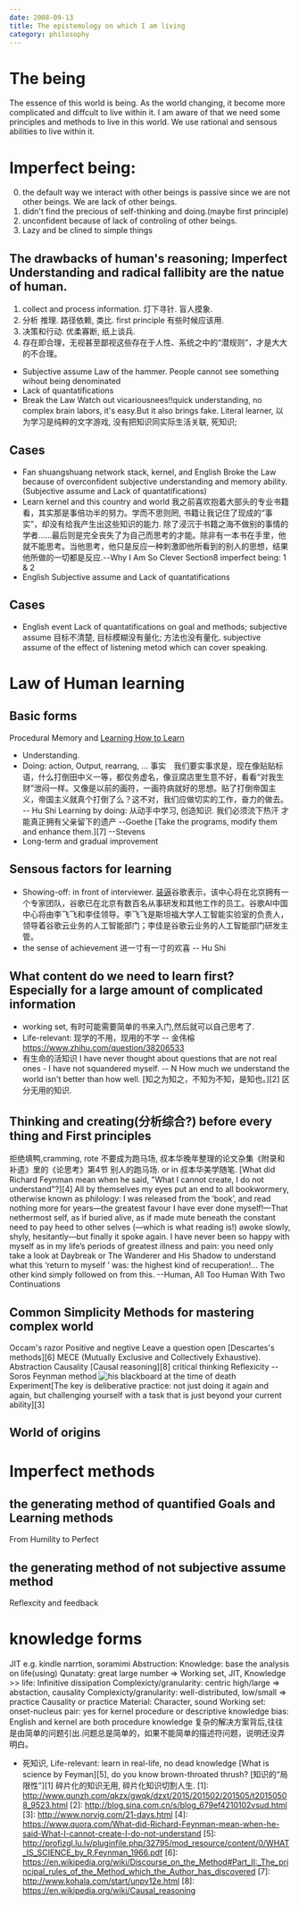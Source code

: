 ```yaml
---
date: 2008-09-13
title: The epistemology on which I am living
category: philosophy
---
```

# The being
The essence of this world is being. 
As the world changing, it become more complicated and diffcult to live within it.
I am aware of that we need some principles and methods to live in this world.
We use rational and sensous abilities to live within it.

# Imperfect being:
0. the default way we interact with other beings is passive since we are not other beings. We are lack of other beings.
1. didn't find the precious of self-thinking and doing.(maybe first principle)
2. unconfident because of lack of controling of other beings.
3. Lazy and be clined to simple things
## The drawbacks of human's reasoning;  Imperfect Understanding and radical fallibity are the natue of human.
1. collect and process information. 灯下寻针. 盲人摸象.
2. 分析 推理. 路径依赖, 类比. first principle 有些时候应该用.
3. 决策和行动. 优柔寡断, 纸上谈兵.
4. 存在即合理，无视甚至鄙视这些存在于人性、系统之中的“潜规则”，才是大大的不合理。
* Subjective assume
Law of the hammer. 
People cannot see something wihout being denominated
* Lack of quantatifications
* Break the Law
Watch out vicariousnees!!quick understanding, no complex brain labors, it's easy.But it also brings fake. 
Literal learner, 以为学习是纯粹的文字游戏, 没有把知识同实际生活关联, 死知识; 
## Cases
* Fan shuangshuang network stack, kernel, and English
Broke the Law because of overconfident subjective understanding and memory ability.(Subjective assume and Lack of quantatifications)
* Learn kernel and this country and world 
我之前喜欢抱着大部头的专业书籍看，其实那是事倍功半的努力。学而不思则罔, 书籍让我记住了现成的“事实”，却没有给我产生出这些知识的能力.
除了浸沉于书籍之海不做别的事情的学者……最后则是完全丧失了为自己而思考的才能。除非有一本书在手里，他就不能思考。当他思考，他只是反应一种刺激即他所看到的别人的思想，结果他所做的一切都是反应.--Why I Am So Clever  Section8
imperfect being: 1 & 2
* English
Subjective assume and Lack of quantatifications
## Cases
* English event 
Lack of quantatifications on goal and methods; subjective assume
目标不清楚, 目标模糊没有量化;
方法也没有量化. 
subjective assume of the effect of listening metod which can cover speaking.
# Law of Human learning
## Basic forms
Procedural Memory and [Learning How to Learn](https://www.coursera.org/learn/ruhe-xuexi#syllabus)
* Understanding.
* Doing: action, Output, rearrang, ...
事实　我们要实事求是，现在像贴贴标语，什么打倒田中义一等，都仅务虚名，像豆腐店里生意不好，看看“对我生财”泄闷一样。又像是以前的画符，一画符病就好的思想。贴了打倒帝国主义，帝国主义就真个打倒了么？这不对，我们应做切实的工作，奋力的做去。 -- Hu Shi
Learning by doing: 从动手中学习, 创造知识.
我们必须流下热汗 才能真正拥有父亲留下的遗产 --Goethe
[Take the programs, modify them and enhance them.][7]  --Stevens
* Long-term and gradual improvement
## Sensous factors for learning
* Showing-off: in front of interviewer. [装逼](https://www.zhihu.com/question/30178891/answer/205055193)谷歌表示，该中心将在北京拥有一个专家团队，谷歌已在北京有数百名从事研发和其他工作的员工。谷歌AI中国中心将由李飞飞和李佳领导。李飞飞是斯坦福大学人工智能实验室的负责人，领导着谷歌云业务的人工智能部门；李佳是谷歌云业务的人工智能部门研发主管。
* the sense of achievement
进一寸有一寸的欢喜 -- Hu Shi
## What content do we need to learn first? Especially for a large amount of complicated information
* working set, 有时可能需要简单的书来入门,然后就可以自己思考了.
* Life-relevant: 现学的不用，现用的不学 -- 金伟榕 https://www.zhihu.com/question/38206533
* 有生命的活知识
I have never thought about questions that are not real ones - I have not squandered myself. -- N
How much we understand the world isn't better than how well.
[知之为知之，不知为不知，是知也。][2] 区分无用的知识.
## Thinking and creating(分析综合?) before every thing and First principles
拒绝填鸭,cramming, rote
不要成为跑马场, 叔本华晚年整理的论文杂集《附录和补遗》里的《论思考》第4节 别人的跑马场. or in 叔本华美学随笔. 
[What did Richard Feynman mean when he said, "What I cannot create, I do not understand"?][4]
All by themselves my eyes put an end to all bookwormery, otherwise known as philology: I was released from the ‘book’, and read nothing more for years—the greatest favour I have ever done myself!—That nethermost self, as if buried alive, as if made mute beneath the constant need to pay heed to other selves (—which is what reading is!) awoke slowly, shyly, hesitantly—but finally it spoke again. I have never been so happy with myself as in my life’s periods of greatest illness and pain: you need only take a look at Daybreak or The Wanderer and His Shadow to understand what this ‘return to myself ’ was: the highest kind of recuperation!... The other kind simply followed on from this. --Human, All Too Human With Two Continuations
## Common Simplicity Methods for mastering complex world
Occam's razor 
Positive and negtive
Leave a question open 
[Descartes's methods][6]
MECE (Mutually Exclusive and Collectively Exhaustive).
Abstraction
Causality [Causal reasoning][8]
critical thinking
Reflexicity -- Soros
Feynman method
![his blackboard at the time of death](http://archives.caltech.edu/pictures/1.10-29.jpg)
Experiment[The key is deliberative practice: not just doing it again and again, but challenging yourself with a task that is just beyond your current ability][3]
## World of origins
# Imperfect methods

## the generating method of quantified Goals and Learning methods
From Humility to Perfect 
## the generating method of not subjective assume method
Reflexcity and feedback
# knowledge forms
JIT e.g. kindle narrtion, soramimi
Abstruction:
Knowledge: base the analysis on life(using)
Qunataty: great large number => Working set, JIT, Knowledge >> life: Infinitive dissipation
Complexicty/granularity: centric high/large => abstaction, causality
Complexicty/granularity: well-distributed, low/small => practice
Causality or practice
Material: Character, sound
Working set: 
onset-nucleus pair: yes for kernel 
procedure or descriptive knowledge bias: English and kernel are both procedure knowledge
复杂的解决方案背后,往往是由简单的问题引出.问题总是简单的，如果不能简单的描述符问题，说明还没弄明白。
* 死知识, Life-relevant: learn in real-life, no dead knowledge
[What is science by Feyman][5], do you know brown-throated thrush?
[知识的“局限性”][1] 碎片化的知识无用, 碎片化知识切割人生.
[1]: http://www.qunzh.com/qkzx/gwqk/dzxt/2015/201502/201505/t20150508_9523.html
[2]: http://blog.sina.com.cn/s/blog_679ef4210102vsud.html
[3]: http://www.norvig.com/21-days.html
[4]: https://www.quora.com/What-did-Richard-Feynman-mean-when-he-said-What-I-cannot-create-I-do-not-understand
[5]: http://profizgl.lu.lv/pluginfile.php/32795/mod_resource/content/0/WHAT_IS_SCIENCE_by_R.Feynman_1966.pdf
[6]: https://en.wikipedia.org/wiki/Discourse_on_the_Method#Part_II:_The_principal_rules_of_the_Method_which_the_Author_has_discovered
[7]: http://www.kohala.com/start/unpv12e.html
[8]: https://en.wikipedia.org/wiki/Causal_reasoning

